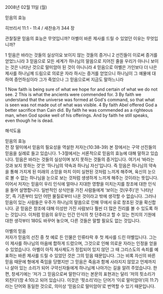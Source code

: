 2008년 02월 11일 (월)

믿음의 효능



히브리서 11:1 - 11:4 / 새찬송가 344 장


관찰질문
믿음의 효능은 무엇입니까? 
아벨이 바른 제사를 드릴 수 있었던 이유는 무엇입니까? 

1 믿음은 바라는 것들의 실상이요 보이지 않는 것들의 증거니 2 선진들이 이로써 증거를 얻었느니라 3 믿음으로 모든 세계가 하나님의 말씀으로 지어진 줄을 우리가 아나니 보이는 것은 나타난 것으로 말미암아 된 것이 아니니라 4 믿음으로 아벨은 가인보다 더 나은 제사를 하나님께 드림으로 의로운 자라 하시는 증거를 얻었으니 하나님이 그 예물에 대하여 증언하심이라 그가 죽었으나 그 믿음으로써 지금도 말하느니라

1 Now faith is being sure of what we hope for and certain of what we do not see. 2 This is what the ancients were commended for. 3 By faith we understand that the universe was formed at God's command, so that what is seen was not made out of what was visible. 4 By faith Abel offered God a better sacrifice than Cain did. By faith he was commended as a righteous man, when God spoke well of his offerings. And by faith he still speaks, even though he is dead.

해석도움





믿음의 효능  
전 장 말미에서 믿음의 필요성을 역설한 저자는(10:38-39) 본 장에서는 구약 선진들의 믿음을 실례로 들고 있습니다. 1-3절에서는 서론적으로 믿음의 효능에 대해 말하고 있습니다. 믿음은 바라는 것들의 실상이며 보지 못하는 것들의 증거입니다. 여기서 ‘바라는 것과 보지 못하는 것’은 ‘하나님의 약속과 하나님 자신’입니다. 즉 믿음은 하나님의 약속을 통해 가지게 된 미래의 소망을 마치 이미 실현된 것처럼 느끼게 해주며, 육신의 눈으로 볼 수 없는 하나님을 눈으로 보는 것처럼 생생하게 느끼게 해주는 것이라는 뜻입니다. 이어서 저자는 믿음이 우리 인식에 얼마나 지대한 영향을 미치는지를 창조에 대한 인식을 들어 설명합니다. 일반적인 상식만을 가진 사람들에게 ‘보이는 것(우주)’은 ‘나타난 것’, 즉 기존부터 있던 어떤 물질로부터 나온 것이라고 밖에 생각할 수 없습니다. 그러나 믿음이 있는 사람들은 우주가 하나님의 말씀으로 인해 무에서 유로 창조된 것을 확신합니다. 곧 믿음은 창조에 대해 이성만 가진 사람보다 훨씬 더 많은 진리를 볼 수 있도록 하는 것입니다. 이처럼 믿음의 유무는 인간 인식의 첫 단추라고 할 수 있는 천지의 기원에 대한 생각부터 180도 바꾸어 놓으며, 다른 것들은 말할 필요도 없는 것입니다.  

아벨의 믿음  
저자가 믿음의 선진 중 첫 예로 든 인물은 인류타락 후 첫 제사를 드린 아벨입니다. 그는 이 제사를 하나님의 마음에 합하게 드렸으며, 그것으로 인해 의로운 자라는 인정을 얻을 수 있었습니다. 아벨이 아직 제사제도가 정립되어 있지 않던 그 때 그리스도의 속죄를 예표하는 바른 제사를 드릴 수 있었던 것은 그의 믿음 때문입니다. 그는 비록 자신의 바른 믿음 때문에 형에게 죽임을 당했지만 그 믿음은 죽음과 함께 사라지지 않았고 언제까지나 살아 있는 소리가 되어 구약신자들에게 하나님께 나아가는 길을 알려 주었습니다. 한편, 창세기에는 ‘저가 그 믿음으로써 말한다’라는 본문의 표현과는 달리 ‘저의 핏소리가 외친다’(창 4:10)고 되어 있습니다. 이것은 ‘핏소리’라는 단어가 ‘이로 말미암아’(히 11:7)라는 단어와 동일한 것으로, 의미상 ‘믿음으로 말미암아’로 번역할 수 있기 때문입니다.